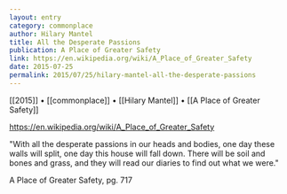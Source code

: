 ```yaml
---
layout: entry
category: commonplace
author: Hilary Mantel
title: All the Desperate Passions
publication: A Place of Greater Safety
link: https://en.wikipedia.org/wiki/A_Place_of_Greater_Safety
date: 2015-07-25
permalink: 2015/07/25/hilary-mantel-all-the-desperate-passions
---
```


[[2015]] • [[commonplace]] • [[Hilary Mantel]] • [[A Place of Greater Safety]]

https://en.wikipedia.org/wiki/A_Place_of_Greater_Safety

"With all the desperate passions in our heads and bodies, one day these walls will split, one day this house will fall down. There will be soil and bones and grass, and they will read our diaries to find out what we were."

A Place of Greater Safety, pg. 717
